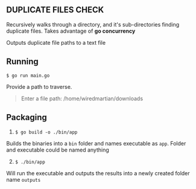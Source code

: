 ## DUPLICATE FILES CHECK

Recursively walks through a directory, and it's sub-directories finding duplicate files. Takes advantage of <b>go concurrency</b>

Outputs duplicate file paths to a text file


## Running

`$ go run main.go`

Provide a path to traverse.

> Enter a file path: /home/wiredmartian/downloads


## Packaging

1. `$ go build -o ./bin/app`

Builds the binaries into a `bin` folder and names executable as `app`. Folder and executable could be named anything

2. `$ ./bin/app`

Will run the executable and outputs the results into a newly created folder name `outputs`


